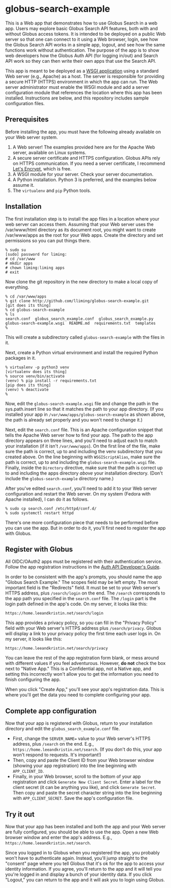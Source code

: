# globus-search-example
This is a Web app that demonstrates how to use Globus Search in a web app. Users may explore
basic Globus Search API features, both with and without Globus access tokens.
It is intended to be deployed on a public Web server so that one can connect to it using a Web browser, 
login, see how the Globus Search API works in a simple app, logout, and see how the same functions
work without authentication. The purpose of the app is to show web developers how the Globus Auth API
(for logging in/out) and Search API work so they can then write their own apps that use the Search API.

This app is meant to be deployed as a [WSGI application](https://wsgi.readthedocs.io/en/latest/)
using a standard Web server (e.g., Apache) as a host. The server is responsible for providing a
secure HTTP (HTTPS) environment in which the app can run. The Web server administrator must
enable the WSGI module and add a server configuration module that references the location where
this app has been installed. Instructions are below, and this repository includes sample
configuration files.

## Prerequisites
Before installing the app, you must have the following already available on your Web server system.

1. A Web server! The examples provided here are for the Apache Web server, available on Linux systems.
2. A secure server certificate and HTTPS configuration. Globus APIs rely on HTTPS communication. If you need a server certificate, I recommend [Let's Encrypt](https://letsencrypt.org/), which is free.
3. A WSGI module for your server. Check your server documentation.
4. A Python installation. Python 3 is preferred, and the examples below assume it.
5. The ``virtualenv`` and ``pip`` Python tools.

## Installation
The first installation step is to install the app files in a location where your web server can
access them. Assuming that your Web server uses the /var/www/html directory as its document
root, you might want to create /var/www/apps as the root for your Web apps.  Create the directory
and set permissions so you can put things there.
```
% sudo su
[sudo] password for liming:
# cd /var/www
# mkdir apps
# chown liming:liming apps
# exit
```
Now clone the git repository in the new directory to make a local copy of everything.
```
% cd /var/www/apps
% git clone http://github.com/lliming/globus-search-example.git
[git does its thing]
% cd globus-search-example
% ls
search.conf  globus_search_example.conf  globus_search_example.py  globus-search-example.wsgi  README.md  requirements.txt  templates
%
```
This will create a subdirectory called ``globus-search-example`` with the files in it.

Next, create a Python virtual environment and install the required Python packages in it.
```
% virtualenv -p python3 venv
[virtualenv does its thing]
% source venv/bin/activate
(venv) % pip install -r requirements.txt
[pip does its thing]
(venv) % deactivate
%
```
Now, edit the ``globus-search-example.wsgi`` file and change the path in the sys.path.insert line
so that it matches the path to your app directory. (If you installed your app in ``/var/www/apps/globus-search-example``
as shown above, the path is already set properly and you won't need to change it.)

Next, edit the ``search.conf`` file. This is an Apache configuration snippet that tells the Apache
Web server how to find your app. The path to the app directory appears on three lines, and you'll
need to adjust each to match your installation (if it isn't ``/var/www/apps``). On the first line
of the file, make sure the path is correct, up to and including the venv subdirectory that you
created above.  On the line beginning with ``WSGIScriptAlias``, make sure the path is correct,
up to and including the ``globus-search-example.wsgi`` file. Finally, inside the ``Directory`` directive,
make sure that the path is correct up to and including the apps directory *above* your installation
directory. (Don't include the ``globus-search-example`` directory name.)

After you've edited ``search.conf``, you'll need to add it to your Web server configuration and
restart the Web server. On my system (Fedora with Apache installed), I can do it as follows.
```
% sudo cp search.conf /etc/httpd/conf.d/
% sudo systemctl restart httpd
```
There's one more configuration piece that needs to be performed before you can use the app.
But in order to do it, you'll first need to register the app with Globus.

## Register with Globus
All OIDC/OAuth2 apps must be registered with their authentication service. Follow the app registration instructions in the [Auth API Developer's Guide](https://docs.globus.org/api/auth/developer-guide/#register-app).

In order to be consistent with the app's prompts, you should name the app "Globus Search Example."
The scopes field may be left empty. The most important
field is the "Redirects" field. It must be set to your Web server's HTTPS address, plus
``/search/login`` on the end. The ``/search`` corresponds to the app path you specified in
the ``search.conf`` file. The ``/login`` part is the login path defined in the app's code.
On my server, it looks like this:
```
https://home.leeandkristin.net/search/login
```
This app provides a privacy policy, so you can fill in the "Privacy Policy" field with your Web server's HTTPS address plus ``/search/privacy``. Globus will display a link to your privacy policy the first time each user logs in. On my server, it looks like this:
```
https://home.leeandkristin.net/search/privacy
```
You can leave the rest of the app registration form blank, or mess around with different
values if you feel adventurous. However, **do not** check the box next to "Native App."
This is a Confidential app, not a Native app, and setting this incorrectly won't allow
you to get the information you need to finish configuring the app.

When you click "Create App," you'll see your app's registration data. This is where you'll
get the data you need to complete configuring your app.

## Complete app configuration

Now that your app is registered with Globus, return to your installation directory and
edit the ``globus_search_example.conf`` file.

- First, change the ``SERVER_NAME=`` value to your Web server's HTTPS address, plus
  ``/search`` on the end. E.g., ``https://home.leeandkristin.net/search``. (If you don't do
  this, your app won't respond to requests. It's important!)
- Then, copy and paste the
  Client ID from your Web browser window (showing your app registration) into the line
  beginning with ``APP_CLIENT_ID``.  
- Finally, in your Web browser, scroll to the bottom
  of your app registration and click ``Generate New Client Secret``. Enter a label for
  the client secret (it can be anything you like), and click ``Generate Secret``. Then
  copy and paste the secret character string into the line beginning with
  ``APP_CLIENT_SECRET``.  Save the app's configuration file.

## Try it out
Now that your app has been installed and both the app and your Web server are
fully configured, you should be able to use the app.  Open a new Web browser window
and enter the app's address. E.g., ``https://home.leeandkristin.net/search``.

Since you logged in to Globus when you registered the app, you probably won't have to
authenticate again. Instead, you'll jump straight to the "consent" page where you
tell Globus that it's ok for the app to access your identity information. If you
agree, you'll return to the app and it will tell you you're logged in and
display a bunch of your identity data. If you click "Logout," you can return to the
app and it will ask you to login using Globus.

